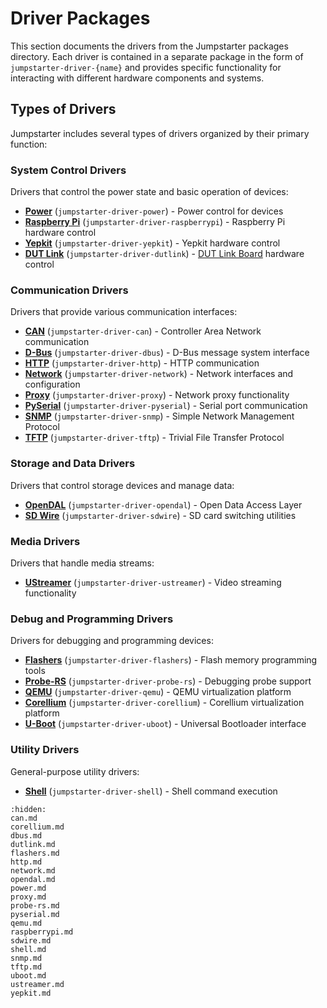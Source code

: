 # Driver Packages

This section documents the drivers from the Jumpstarter packages directory. Each driver is contained in a separate package in the form of `jumpstarter-driver-{name}` and provides specific functionality for interacting with different hardware components and systems.

## Types of Drivers

Jumpstarter includes several types of drivers organized by their primary function:

### System Control Drivers
Drivers that control the power state and basic operation of devices:

* **[Power](/api-reference/drivers/power.md)** (`jumpstarter-driver-power`) - Power control for devices
* **[Raspberry Pi](/api-reference/drivers/raspberrypi.md)** (`jumpstarter-driver-raspberrypi`) - Raspberry Pi hardware control
* **[Yepkit](/api-reference/drivers/yepkit.md)** (`jumpstarter-driver-yepkit`) - Yepkit hardware control
* **[DUT Link](/api-reference/drivers/dutlink.md)** (`jumpstarter-driver-dutlink`) - [DUT Link Board](https://github.com/jumpstarter-dev/dutlink-board) hardware control

### Communication Drivers
Drivers that provide various communication interfaces:

* **[CAN](/api-reference/drivers/can.md)** (`jumpstarter-driver-can`) - Controller Area Network communication
* **[D-Bus](/api-reference/drivers/dbus.md)** (`jumpstarter-driver-dbus`) - D-Bus message system interface
* **[HTTP](/api-reference/drivers/http.md)** (`jumpstarter-driver-http`) - HTTP communication
* **[Network](/api-reference/drivers/network.md)** (`jumpstarter-driver-network`) - Network interfaces and configuration
* **[Proxy](/api-reference/drivers/proxy.md)** (`jumpstarter-driver-proxy`) - Network proxy functionality
* **[PySerial](/api-reference/drivers/pyserial.md)** (`jumpstarter-driver-pyserial`) - Serial port communication
* **[SNMP](/api-reference/drivers/snmp.md)** (`jumpstarter-driver-snmp`) - Simple Network Management Protocol
* **[TFTP](/api-reference/drivers/tftp.md)** (`jumpstarter-driver-tftp`) - Trivial File Transfer Protocol

### Storage and Data Drivers
Drivers that control storage devices and manage data:

* **[OpenDAL](/api-reference/drivers/opendal.md)** (`jumpstarter-driver-opendal`) - Open Data Access Layer
* **[SD Wire](/api-reference/drivers/sdwire.md)** (`jumpstarter-driver-sdwire`) - SD card switching utilities

### Media Drivers
Drivers that handle media streams:

* **[UStreamer](/api-reference/drivers/ustreamer.md)** (`jumpstarter-driver-ustreamer`) - Video streaming functionality

### Debug and Programming Drivers
Drivers for debugging and programming devices:

* **[Flashers](/api-reference/drivers/flashers.md)** (`jumpstarter-driver-flashers`) - Flash memory programming tools
* **[Probe-RS](/api-reference/drivers/probe-rs.md)** (`jumpstarter-driver-probe-rs`) - Debugging probe support
* **[QEMU](/api-reference/drivers/qemu.md)** (`jumpstarter-driver-qemu`) - QEMU virtualization platform
* **[Corellium](/api-reference/drivers/corellium.md)** (`jumpstarter-driver-corellium`) - Corellium virtualization platform
* **[U-Boot](/api-reference/drivers/uboot.md)** (`jumpstarter-driver-uboot`) - Universal Bootloader interface

### Utility Drivers
General-purpose utility drivers:

* **[Shell](/api-reference/drivers/shell.md)** (`jumpstarter-driver-shell`) - Shell command execution

```{toctree}
:hidden:
can.md
corellium.md
dbus.md
dutlink.md
flashers.md
http.md
network.md
opendal.md
power.md
proxy.md
probe-rs.md
pyserial.md
qemu.md
raspberrypi.md
sdwire.md
shell.md
snmp.md
tftp.md
uboot.md
ustreamer.md
yepkit.md
```
